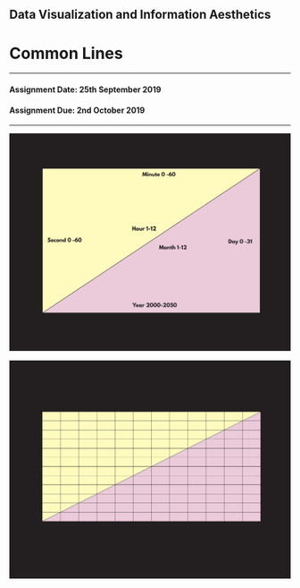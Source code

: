 ## Data Visualization and Information Aesthetics
# Common Lines
---------------------------------------------------
#### Assignment Date: 25th September 2019<br/>
#### Assignment Due: 2nd October 2019 <br/>
--------------------------------------------------

![Concept Clock](https://github.com/salonieshah/dvia-1/blob/master/Exercise01_MappingTime/7.Common_Lines/Clock_Concept_1.JPG)<br/>

![Concept Clock](https://github.com/salonieshah/dvia-1/blob/master/Exercise01_MappingTime/7.Common_Lines/Clock_Concept_2.JPG)<br/>
